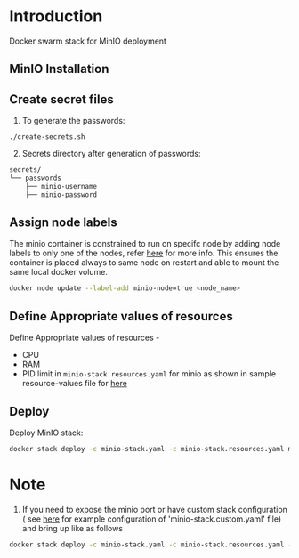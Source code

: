 # Introduction
Docker swarm stack for MinIO deployment

## MinIO Installation
## Create secret files
1. To generate the passwords:

```console
./create-secrets.sh
```
2. Secrets directory after generation of passwords:
```sh
secrets/
└── passwords
    ├── minio-username
    ├── minio-password

```
## Assign node labels
 The minio container is constrained to run on specifc node by adding node labels to only one of the nodes, refer [here](https://docs.docker.com/engine/swarm/services/#placement-constraints) for more info. This ensures the container is placed always to same node on restart and able to mount the same local docker volume.
```sh
docker node update --label-add minio-node=true <node_name>
```
## Define Appropriate values of resources

Define Appropriate values of resources -
- CPU 
- RAM 
- PID limit 
in `minio-stack.resources.yaml`  for minio as shown in sample resource-values file for [here](minio-stack.resources.yaml)

## Deploy
Deploy MinIO stack:
```sh
docker stack deploy -c minio-stack.yaml -c minio-stack.resources.yaml minio
```

# Note
1. If you need to expose the minio port or have custom stack configuration ( see [here](example-minio-stack.custom.yaml) for example configuration of 'minio-stack.custom.yaml' file)  and bring up like as follows
```sh
docker stack deploy -c minio-stack.yaml -c minio-stack.resources.yaml -c minio-stack.custom.yaml minio
```
